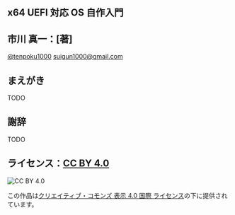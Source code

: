 
## x64 UEFI 対応 OS 自作入門

## 市川 真一：[著]

[@tenpoku1000](https://twitter.com/tenpoku1000)
suigun1000@gmail.com

## まえがき

TODO

## 謝辞

TODO

## ライセンス：[CC BY 4.0](https://creativecommons.org/licenses/by/4.0/deed.ja)
![CC BY 4.0](https://i.creativecommons.org/l/by/4.0/88x31.png)

この作品は[クリエイティブ・コモンズ 表示 4.0 国際 ライセンス](https://creativecommons.org/licenses/by/4.0/deed.ja)の下に提供されています。

